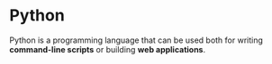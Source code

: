 # Python































































































































Python is a programming language that can be used both for writing **command-line scripts** or building **web applications**.